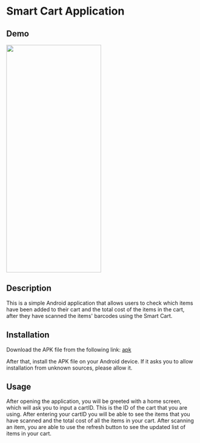 # Smart Cart Application

## Demo
<img src="https://github.com/Smart-Cart-Project/Smart-Cart-Client/assets/98538725/41c2860d-e360-4902-8aa9-1f8ddffffbc7" height=600 width=250 />


## Description

This is a simple Android application that allows users to check which items have been added to their cart and the total cost of the items in the cart, after they have scanned the items' barcodes using the Smart Cart.

## Installation

Download the APK file from the following link: [apk](https://transfer.sh/YeprFR39GN/smart-cart-application.apk)

After that, install the APK file on your Android device. If it asks you to allow installation from unknown sources, please allow it.

## Usage

After opening the application, you will be greeted with a home screen, which will ask you to input a cartID. This is the ID of the cart that you are using. After entering your cartID you will be able to see the items that you have scanned and the total cost of all the items in your cart. After scanning an item, you are able to use the refresh button to see the updated list of items in your cart.
